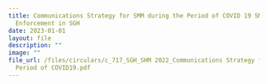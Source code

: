 ```yaml
---
title: Communications Strategy for SMM during the Period of COVID 19 SMM
  Enforcement in SGH
date: 2023-01-01
layout: file
description: ""
image: ""
file_url: /files/circulars/c_717_SGH_SHM 2022_Communications Strategy for SMM during the
  Period of COVID19.pdf
---
```

